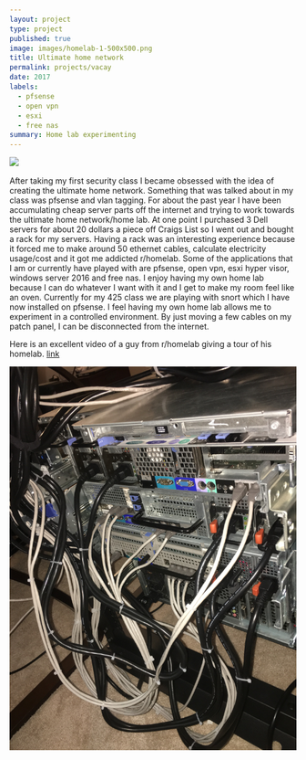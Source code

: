 ```yaml
---
layout: project
type: project
published: true
image: images/homelab-1-500x500.png
title: Ultimate home network
permalink: projects/vacay
date: 2017
labels:
  - pfsense
  - open vpn
  - esxi
  - free nas
summary: Home lab experimenting
---
```


<img class="ui medium right floated rounded image" src="../images/homelab-1.png">

After taking my first security class I became obsessed with the idea of creating the ultimate home network. Something that was talked about in my class was pfsense and vlan tagging. For about the past year I have been accumulating cheap server parts off the internet and trying to work towards the ultimate home network/home lab. At one point I purchased 3 Dell servers for about 20 dollars a piece off Craigs List so I went out and bought a rack for my servers. Having a rack was an interesting experience because it forced me to make around 50 ethernet cables, calculate electricity usage/cost and it got me addicted r/homelab. Some of the applications that I am or currently have played with are pfsense, open vpn, esxi hyper visor, windows server 2016 and free nas. I enjoy having my own home lab because I can do whatever I want with it and I get to make my room feel like an oven. Currently for my 425 class we are playing with snort which I have now installed on pfsense. I feel having my own home lab allows me to experiment in a controlled environment. By just moving a few cables on my patch panel, I can be disconnected from the internet.

Here is an excellent video of a guy from r/homelab giving a tour of his homelab. <a href = "https://www.youtube.com/watch?v=nRmNSJAuBmg">link</a>

 
<img class="ui medium right floated rounded image" src="../images/homelab-2.JPG">
